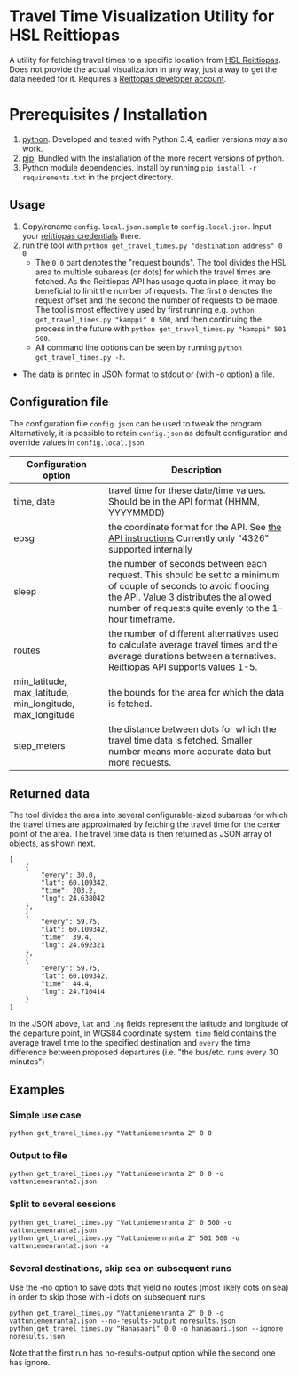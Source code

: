 # Travel Time Visualization Utility for HSL Reittiopas
A utility for fetching travel times to a specific location from [HSL Reittiopas](http://reittiopas.fi). Does not provide the actual visualization in any way, just a way to get the data needed for it. Requires a [Reittopas developer account](http://developer.reittiopas.fi/pages/en/account-request.php).

# Prerequisites / Installation
1. [python](http://www.python.org). Developed and tested with Python 3.4, earlier versions *may* also work.
2. [pip](https://pip.pypa.io/). Bundled with the installation of the more recent versions of python.
3. Python module dependencies. Install by running `pip install -r requirements.txt` in the project directory.

## Usage
1. Copy/rename `config.local.json.sample` to `config.local.json`. Input your [reittiopas credentials](http://developer.reittiopas.fi/pages/en/account-request.php) there.
2. run the tool with `python get_travel_times.py "destination address" 0 0`
	* The `0 0` part denotes the "request bounds". The tool divides the HSL area to multiple subareas (or dots) for which the travel times are fetched. As the Reittiopas API has usage quota in place, it may be beneficial to limit the number of requests. The first `0` denotes the request offset and the second the number of requests to be made. The tool is most effectively used by first running e.g. `python get_travel_times.py "kamppi" 0 500`, and then continuing the process in the future with `python get_travel_times.py "kamppi" 501 500`.
	* All command line options can be seen by running `python get_travel_times.py -h`.
* The data is printed in JSON format to stdout or (with -o option) a file.

## Configuration file
The configuration file `config.json` can be used to tweak the program. Alternatively, it is possible to retain `config.json` as default configuration and override values in `config.local.json`. 

Configuration option | Description           
-------------------- | ---------------------
time, date           | travel time for these date/time values. Should be in the API format (HHMM, YYYYMMDD)
epsg                 | the coordinate format for the API. See [the API instructions](http://developer.reittiopas.fi/pages/en/http-get-interface-version-2.php) Currently only "4326" supported internally
sleep                | the number of seconds between each request. This should be set to a minimum of couple of seconds to avoid flooding the API. Value 3 distributes the allowed number of requests quite evenly to the 1-hour timeframe. 
routes               | the number of different alternatives used to calculate average travel times and the average durations between alternatives. Reittiopas API supports values 1-5.
min_latitude, max_latitude, min_longitude, max_longitude | the bounds for the area for which the data is fetched.
step_meters          | the distance between dots for which the travel time data is fetched. Smaller number means more accurate data but more requests. 

## Returned data
The tool divides the area into several configurable-sized subareas for which the travel times are approximated by fetching the travel time for the center point of the area. The travel time data is then returned as JSON array of objects, as shown next.

	[
	    {
	        "every": 30.0,
	        "lat": 60.109342,
	        "time": 203.2,
	        "lng": 24.638042
	    },
	    {
	        "every": 59.75,
	        "lat": 60.109342,
	        "time": 39.4,
	        "lng": 24.692321
	    },
	    {
	        "every": 59.75,
	        "lat": 60.109342,
	        "time": 44.4,
	        "lng": 24.710414
	    }
	]

In the JSON above, `lat` and `lng` fields represent the latitude and longitude of the departure point, in WGS84 coordinate system. `time` field contains the average travel time to the specified destination and `every` the time difference between proposed departures (i.e. "the bus/etc. runs every 30 minutes")

## Examples
### Simple use case
	python get_travel_times.py "Vattuniemenranta 2" 0 0
### Output to file
	python get_travel_times.py "Vattuniemenranta 2" 0 0 -o vattuniemenranta2.json
### Split to several sessions
	python get_travel_times.py "Vattuniemenranta 2" 0 500 -o vattuniemenranta2.json
	python get_travel_times.py "Vattuniemenranta 2" 501 500 -o vattuniemenranta2.json -a
### Several destinations, skip sea on subsequent runs
Use the -no option to save dots that yield no routes (most likely dots on sea) in order to skip those with -i dots on subsequent runs

	python get_travel_times.py "Vattuniemenranta 2" 0 0 -o vattuniemenranta2.json --no-results-output noresults.json
	python get_travel_times.py "Hanasaari" 0 0 -o hanasaari.json --ignore noresults.json

Note that the first run has no-results-output option while the second one has ignore.
